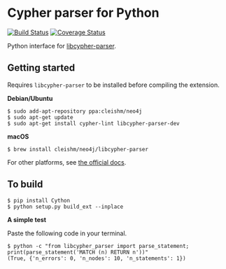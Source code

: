 # Cypher parser for Python

[![Build Status](https://travis-ci.org/inonit/libcypher-parser-python.svg?branch=master)](https://travis-ci.org/inonit/libcypher-parser-python)
[![Coverage Status](https://coveralls.io/repos/github/inonit/libcypher-parser-python/badge.svg?branch=master)](https://coveralls.io/github/inonit/libcypher-parser-python?branch=master)

Python interface for [libcypher-parser](https://cleishm.github.io/libcypher-parser/).

## Getting started

Requires `libcypher-parser` to be installed before compiling the extension.

**Debian/Ubuntu**

```
$ sudo add-apt-repository ppa:cleishm/neo4j
$ sudo apt-get update
$ sudo apt-get install cypher-lint libcypher-parser-dev
```

**macOS**

```
$ brew install cleishm/neo4j/libcypher-parser
```

For other platforms, see [the official docs](http://cleishm.github.io/libcypher-parser/#building).

## To build

```
$ pip install Cython
$ python setup.py build_ext --inplace
```

**A simple test**

Paste the following code in your terminal.

```
$ python -c "from libcypher_parser import parse_statement; print(parse_statement('MATCH (n) RETURN n'))"
(True, {'n_errors': 0, 'n_nodes': 10, 'n_statements': 1})
```

